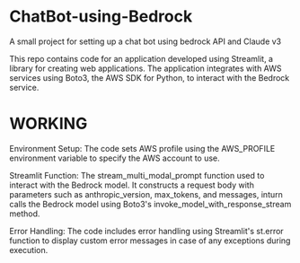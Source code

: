 # ChatBot-using-Bedrock
A small project for setting up a chat bot using bedrock API and Claude v3 

This repo contains code for an application developed using Streamlit, a library for creating web applications. The application integrates with AWS services using Boto3, the AWS SDK for Python, to interact with the Bedrock service.

# WORKING
Environment Setup: The code sets AWS profile using the AWS_PROFILE environment variable to specify the AWS account to use.

Streamlit Function: The stream_multi_modal_prompt function used to interact with the Bedrock model. It constructs a request body with parameters such as anthropic_version, max_tokens, and messages, inturn calls the Bedrock model using Boto3's invoke_model_with_response_stream method.

Error Handling: The code includes error handling using Streamlit's st.error function to display custom error messages in case of any exceptions during execution.
